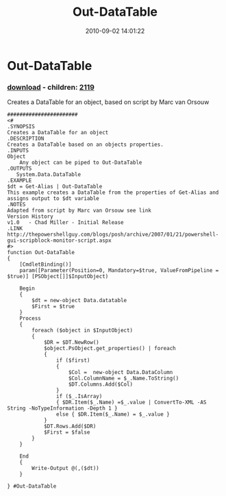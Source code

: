 ﻿---
pid:            2116
poster:         Chad Miller
title:          Out-DataTable
date:           2010-09-02 14:01:22
format:         posh
parent:         0
parent:         0
children:       2119
---

# Out-DataTable

### [download](2116.ps1) - children: [2119](2119.md)

Creates a DataTable for an object, based on script by Marc van Orsouw

```posh
#######################
<#
.SYNOPSIS
Creates a DataTable for an object
.DESCRIPTION
Creates a DataTable based on an objects properties.
.INPUTS
Object
    Any object can be piped to Out-DataTable
.OUTPUTS
   System.Data.DataTable
.EXAMPLE
$dt = Get-Alias | Out-DataTable
This example creates a DataTable from the properties of Get-Alias and assigns output to $dt variable
.NOTES
Adapted from script by Marc van Orsouw see link
Version History
v1.0   - Chad Miller - Initial Release
.LINK
http://thepowershellguy.com/blogs/posh/archive/2007/01/21/powershell-gui-scripblock-monitor-script.aspx
#>
function Out-DataTable
{
    [CmdletBinding()]
    param([Parameter(Position=0, Mandatory=$true, ValueFromPipeline = $true)] [PSObject[]]$InputObject)

    Begin
    {
        $dt = new-object Data.datatable  
        $First = $true 
    }
    Process
    {
        foreach ($object in $InputObject)
        {
            $DR = $DT.NewRow()  
            $object.PsObject.get_properties() | foreach
            {  
                if ($first)
                {  
                    $Col =  new-object Data.DataColumn  
                    $Col.ColumnName = $_.Name.ToString()  
                    $DT.Columns.Add($Col)
                }  
                if ($_.IsArray)
                { $DR.Item($_.Name) =$_.value | ConvertTo-XML -AS String -NoTypeInformation -Depth 1 }  
                else { $DR.Item($_.Name) = $_.value }  
            }  
            $DT.Rows.Add($DR)  
            $First = $false
        }
    } 
     
    End
    {
        Write-Output @(,($dt))
    }

} #Out-DataTable

```
